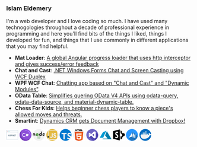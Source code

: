 ### Islam Eldemery 

I'm a web developer and I love coding so much. I have used many technogologies throughout a decade of professional experience in programming and here you'll find bits of the things I liked, things I developed for fun, and things that I use commonly in different applications that you may find helpful.

- **Mat Loader**: [A global Angular progress loader that uses http interceptor and gives success/error feedback](https://github.com/idemery/idm-mat-loader)
- **Chat and Cast**: [.NET Windows Forms Chat and Screen Casting using WCF Duplex](https://github.com/idemery/NetWinChatAndCast)
- **WPF WCF Chat**: [Chatting app based on "Chat and Cast" and "Dynamic Modules"](https://github.com/idemery/WPFWCFChat).
- **OData Table**: [Simplifies quering OData V4 APIs using odata-query, odata-data-source, and material-dynamic-table.](https://github.com/idemery/mat-odata-table)
- **Chess For Kids**: [Helps beginner chess players to know a piece's allowed moves and threats.](https://github.com/idemery/ChessForKids)
- **Smartint**: [Dynamics CRM gets Document Management with Dropbox!](https://github.com/idemery/Smartint)

![ASP](./asp.png) ![C#](./hashtag.png) ![nodejs](./nodejs.png) ![javascript](./javascript.png) ![typescript](./typescript.png) ![html5](./html-5.png) ![visual-studio](./visual-studio.png) ![azure](./azure.png) ![sharepoint](./sharepoint.png) ![crm](./crm.png) ![docker](./docker.png) 

